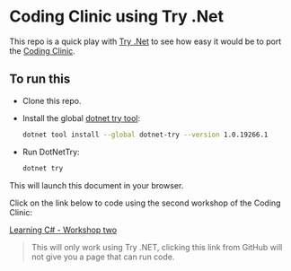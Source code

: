 # Coding Clinic using Try .Net

This repo is a quick play with [Try .Net](https://github.com/dotnet/try) to see how easy it would be to port the [Coding Clinic](https://coding.clinic).

## To run this

* Clone this repo.

* Install the global [dotnet try tool](https://www.nuget.org/packages/dotnet-try/):
  
  ```sh
  dotnet tool install --global dotnet-try --version 1.0.19266.1
  ```

* Run DotNetTry:
  
  ```sh
  dotnet try
  ```

This will launch this document in your browser.

Click on the link below to code using the second workshop of the Coding Clinic:

[Learning C# - Workshop two](./Workshop2.md)

> This will only work using Try .NET, clicking this link from GitHub will not give you a page that can run code.